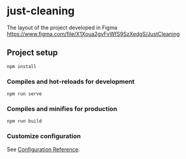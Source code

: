 # just-cleaning

The layout of the project developed in Figma https://www.figma.com/file/X1Xoua2gvFvWfS9SzXedgS/JustCleaning

## Project setup

```
npm install
```

### Compiles and hot-reloads for development

```
npm run serve
```

### Compiles and minifies for production

```
npm run build
```

### Customize configuration

See [Configuration Reference](https://cli.vuejs.org/config/).
